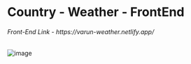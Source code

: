 <h1> Country - Weather - FrontEnd</h1>

<h6>Front-End Link - https://varun-weather.netlify.app/</h6>

![image](https://github.com/VARUNKUMAR2020/DAY-17-COUNTRY_WEATHER/assets/111338202/ab485e9d-3ff6-4ebb-a2a6-2352cef923f6)

